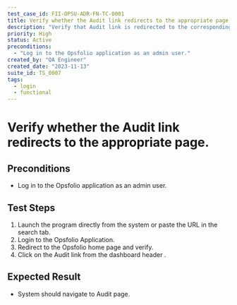 ```yaml
---
test_case_id: FII-OPSU-ADR-FN-TC-0001
title: Verify whether the Audit link redirects to the appropriate page.
description: "Verify that Audit link is redirected to the corresponding page or not."
priority: High
status: Active
preconditions: 
  - "Log in to the Opsfolio application as an admin user."
created_by: "QA Engineer"
created_date: "2023-11-13"
suite_id: TS_0007
tags:
  - login
  - functional
---
```


# Verify whether the Audit link redirects to the appropriate page.

## Preconditions

- Log in to the Opsfolio application as an admin user.

## Test Steps

1. Launch the program directly from the system or paste the URL in the search tab.
2. Login to the Opsfolio Application. 
3. Redirect to the Opsfolio home page and verify.
4. Click on the Audit link from the dashboard header .

## Expected Result

- System should navigate to Audit page.

